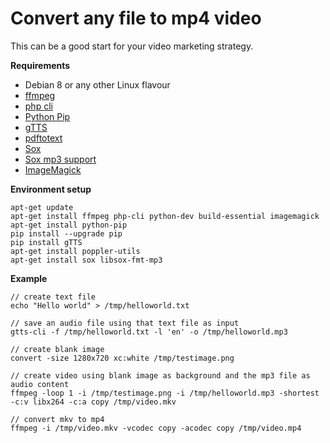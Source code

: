 # Convert any file to mp4 video

This can be a good start for your video marketing strategy.

**Requirements**

- Debian 8 or any other Linux flavour
- [ffmpeg](https://github.com/fabriziosalmi/MP32MP4)
- [php cli](http://php.net/manual/en/features.commandline.php)
- [Python Pip](https://syscoding.com/tutorials/32/how-to-install-and-use-python-pip-on-debian-8/)
- [gTTS](https://github.com/pndurette/gTTS)
- [pdftotext](https://www.cyberciti.biz/faq/converter-pdf-files-to-text-format-command/)
- [Sox](http://sox.sourceforge.net/)
- [Sox mp3 support](https://superuser.com/questions/421153/how-to-add-a-mp3-handler-to-sox/421168)
- [ImageMagick](https://www.imagemagick.org/script/index.php)

**Environment setup**

```
apt-get update
apt-get install ffmpeg php-cli python-dev build-essential imagemagick
apt-get install python-pip
pip install --upgrade pip
pip install gTTS
apt-get install poppler-utils
apt-get install sox libsox-fmt-mp3
```

**Example**

```
// create text file
echo "Hello world" > /tmp/helloworld.txt

// save an audio file using that text file as input
gtts-cli -f /tmp/helloworld.txt -l 'en' -o /tmp/helloworld.mp3

// create blank image
convert -size 1280x720 xc:white /tmp/testimage.png

// create video using blank image as background and the mp3 file as audio content
ffmpeg -loop 1 -i /tmp/testimage.png -i /tmp/helloworld.mp3 -shortest -c:v libx264 -c:a copy /tmp/video.mkv

// convert mkv to mp4
ffmpeg -i /tmp/video.mkv -vcodec copy -acodec copy /tmp/video.mp4
```
